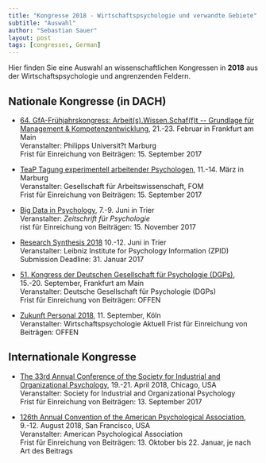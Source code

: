 ```yaml
---
title: "Kongresse 2018 - Wirtschaftspsychologie und verwandte Gebiete"
subtitle: "Auswahl"
author: "Sebastian Sauer"
layout: post
tags: [congresses, German]
---
```




Hier finden Sie eine Auswahl an wissenschaftlichen Kongressen in **2018** aus der Wirtschaftspsychologie und angrenzenden Feldern.


## Nationale Kongresse (in DACH)

- [64. GfA-Frühjahrskongress: Arbeit(s).Wissen.Schaf(f)t -- Grundlage für Management & Kompetenzentwicklung](https://www.gfa2018.de/), 21.-23. Februar in Frankfurt am Main  
  Veranstalter: Philipps Universit?t Marburg  
  Frist für Einreichung von Beiträgen: 15. September 2017

- [TeaP Tagung experimentell arbeitender Psychologen](https://www.teap.de/), 11.-14. März in Marburg  
  Veranstalter: Gesellschaft für Arbeitswissenschaft, FOM  
  Frist für Einreichung von Beiträgen: 15. September 2017

- [Big Data in Psychology](https://goo.gl/zqGf9Z), 7.-9. Juni in Trier  
  Veranstalter: *Zeitschrift für Psychologie*  
  rist für Einreichung von Beiträgen: 15. November 2017


- [Research Synthesis 2018](https://conferences.leibniz-psychology.org/index.php/ressyn/ressyn2018) 10.-12. Juni in Trier  
  Veranstalter: Leibniz Institute for Psychology Information (ZPID)  
  Submission Deadline: 31. Januar 2017


- [51. Kongress der Deutschen Gesellschaft für Psychologie (DGPs)](http://www.dgps.de/), 15.-20. September, Frankfurt am Main  
  Veranstalter: Deutsche Gesellschaft für Psychologie (DGPs)  
  Frist für Einreichung von Beiträgen: OFFEN

- [Zukunft Personal 2018](), 11. September, Köln  
  Veranstalter: Wirtschaftspsychologie Aktuell
  Frist für Einreichung von Beiträgen: OFFEN



## Internationale Kongresse



- [The 33rd Annual Conference of the Society for Industrial and Organizational Psychology](http://www.siop.org/conferences/18con/), 19.-21. April 2018, Chicago, USA  
  Veranstalter: Society for Industrial and Organizational Psychology  
  Frist für Einreichung von Beiträgen: 13. September 2017  

- [126th Annual Convention of the American Psychological Association](http://www.apa.org/convention/proposals.aspx?tab=1), 9.-12. August 2018, San Francisco, USA  
  Veranstalter: American Psychological Association  
  Frist für Einreichung von Beiträgen: 13. Oktober bis 22. Januar, je nach Art des Beitrags  

  
